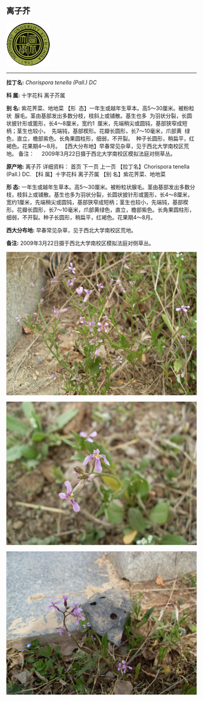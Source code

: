 ## 离子芥

![西北大学校园网络植物志](JPG/nwu.gif)

---

**拉丁名:**  _Chorispora tenella (Pall.) DC_

**科 属:** 十字花科 离子芥属

**别 名:** 紫花荠菜、地地菜
【形  态】一年生或越年生草本。高5～30厘米。被粉粒状
 腺毛。茎由基部发出多数分枝，枝斜上或铺散。基生也多
 为羽状分裂，长圆状披针形或篦形，长4～8厘米，宽约1
 厘米，先端稍尖或圆钝，基部狭窄成短柄；茎生也较小，
 先端钝，基部楔形。花瓣长圆形，长7～10毫米，爪部黄
 绿色，直立，檐部紫色。长角果圆柱形，细弱，不开裂。
 种子长圆形，稍扁平，红褐色。花果期4～8月。
【西大分布地】早春常见杂草，见于西北大学南校区荒地。
备注：
    2009年3月22日摄于西北大学南校区模拟法庭对侧草丛。

**原产地:** 离子芥
详细资料：  首页 下一页 上一页
【拉丁名】Chorispora tenella (Pall.) DC.
【科 属】十字花科 离子芥属
【别 名】紫花荠菜、地地菜

**形  态:** 一年生或越年生草本。高5～30厘米。被粉粒状腺毛。茎由基部发出多数分枝，枝斜上或铺散。基生也多为羽状分裂，长圆状披针形或篦形，长4～8厘米，宽约1厘米，先端稍尖或圆钝，基部狭窄成短柄；茎生也较小，先端钝，基部楔形。花瓣长圆形，长7～10毫米，爪部黄绿色，直立，檐部紫色。长角果圆柱形，细弱，不开裂。种子长圆形，稍扁平，红褐色。花果期4～8月。

**西大分布地:** 早春常见杂草，见于西北大学南校区荒地。

**备注:** 2009年3月22日摄于西北大学南校区模拟法庭对侧草丛。

![离子芥](JPG/离子芥.JPG) 

![离子芥](JPG/离子芥1.JPG) 

![离子芥](JPG/离子芥2.JPG) 

